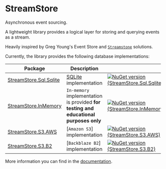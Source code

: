 # StreamStore

Asynchronous event sourcing.

A lightweight library provides a logical layer for storing and querying events as a stream.

Heavily inspired by Greg Young's Event Store and [`Streamstone`](https://github.com/yevhen/Streamstone) solutions.

Currently, the library provides the following database implementations:

  | Package                | Description                                                                          |                                                                                                                                                                            |
  | ---------------------- | ------------------------------------------------------------------------------------ | -------------------------------------------------------------------------------------------------------------------------------------------------------------------------- |
  | [StreamStore.Sql.Sqlite] | [SQLite](https://www.sqlite.org/index.html) implementation | [![NuGet version (StreamStore.Sql.Sqlite)](https://img.shields.io/nuget/v/StreamStore.Sql.Sqlite.svg?style=flat-square)](https://www.nuget.org/packages/StreamStore.Sql.Sqlite/) 
  | [StreamStore.InMemory] | `In-memory` implementation is provided **for testing and educational purposes only** | [![NuGet version (StreamStore.InMemory)](https://img.shields.io/nuget/v/StreamStore.InMemory.svg?style=flat-square)](https://www.nuget.org/packages/StreamStore.InMemory/) |
  | [StreamStore.S3.AWS]   | [`Amazon S3`] implementation                                                         | [![NuGet version (StreamStore.S3.AWS)](https://img.shields.io/nuget/v/StreamStore.S3.AWS.svg?style=flat-square)](https://www.nuget.org/packages/StreamStore.S3.AWS/)       |
  | [StreamStore.S3.B2]    | [`Backblaze B2`] implementation                                                      | [![NuGet version (StreamStore.S3.B2)](https://img.shields.io/nuget/v/StreamStore.S3.B2.svg?style=flat-square)](https://www.nuget.org/packages/StreamStore.S3.B2/)          |

[StreamStore.Sql.Sqlite]:https://www.nuget.org/packages/StreamStore.Sql.Sqlite/
[StreamStore.InMemory]:https://www.nuget.org/packages/StreamStore.InMemory/
[StreamStore.S3.AWS]:https://www.nuget.org/packages/StreamStore.S3.AWS/
[StreamStore.S3.B2]:https://www.nuget.org/packages/StreamStore.S3.B2

More information you can find in the [documentation](https://github.com/kostiantyn-matsebora/streamstore).
